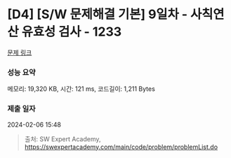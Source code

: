 # [D4] [S/W 문제해결 기본] 9일차 - 사칙연산 유효성 검사 - 1233 

[문제 링크](https://swexpertacademy.com/main/code/problem/problemDetail.do?contestProbId=AV141176AIwCFAYD) 

### 성능 요약

메모리: 19,320 KB, 시간: 121 ms, 코드길이: 1,211 Bytes

### 제출 일자

2024-02-06 15:48



> 출처: SW Expert Academy, https://swexpertacademy.com/main/code/problem/problemList.do